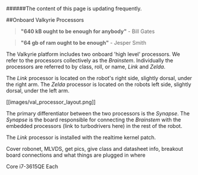 ######The content of this page is updating frequently.

##Onboard Valkyrie Processors  

> **"640 kB ought to be enough for anybody"** - Bill Gates

> **"64 gb of ram ought to be enough"** - Jesper Smith  

The Valkyrie platform includes two onboard 'high level' processors. We refer to the processors collectively as the _Brainstem_. Individually the processors are referred to by class, roll, or name, _Link_ and _Zelda_.

The _Link_ processor is located on the robot's right side, slightly dorsal, under the right arm. The _Zelda_ processor is located on the robots left side, slightly dorsal, under the left arm.

[[images/val_processor_layout.png]]

The primary differentiator between the two processors is the _Synapse_. The _Synapse_ is the board responsible for connecting the _Brainstem_ with the embedded processors (link to turbodrivers here) in the rest of the robot.

The _Link_ processor is installed with the realtime kernel patch. 

Cover robonet, MLVDS, get pics, give class and datasheet info, breakout board connections and what things are plugged in where

Core i7-3615QE
Each 